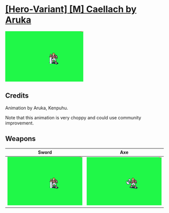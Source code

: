 # [\[Hero-Variant\] \[M\] Caellach by Aruka](./)

<img src="./1.%20Sword/Sword_000.png" alt="[Hero-Variant] [M] Caellach by Aruka standing" />

## Credits

Animation by Aruka, Kenpuhu.

Note that this animation is very choppy and could use community improvement.

## Weapons


|Sword |Axe |
|  :---: | :---: |
| <img alt="Sword animation" src="./1.%20Sword/Sword.gif" /> | <img alt="Axe animation" src="./3.%20Axe/Axe.gif" /> |
